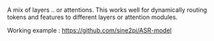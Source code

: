 A mix of layers .. or attentions.
This works well for dynamically routing tokens and features to different layers or attention modules.

Working example :  https://github.com/sine2pi/ASR-model
